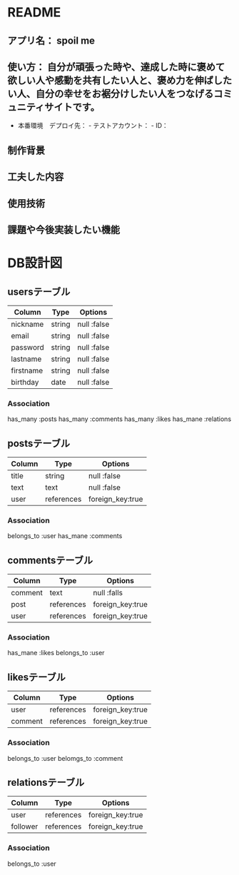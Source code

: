 # README
## アプリ名： spoil me 
## 使い方： 自分が頑張った時や、達成した時に褒めて欲しい人や感動を共有したい人と、褒め力を伸ばしたい人、自分の幸せをお裾分けしたい人をつなげるコミュニティサイトです。
- 本番環境　デプロイ先：
        - テストアカウント：
        - ID：
## 制作背景
###

## 工夫した内容
## 使用技術 
## 課題や今後実装したい機能

# DB設計図

## usersテーブル

| Column    | Type   | Options     |
|-----------|--------|-------------|
| nickname  | string | null :false |
| email     | string | null :false |
| password  | string | null :false |
| lastname  | string | null :false |
| firstname | string | null :false |
| birthday  | date   | null :false |

### Association
has_many :posts
has_many :comments
has_many :likes
has_mane :relations

## postsテーブル

| Column| Type       | Options          |
|-------|------------|------------------|
| title | string     | null :false      |
| text  | text       | null :false      |
| user  | references | foreign_key:true |

### Association
belongs_to :user 
has_mane :comments

## commentsテーブル

| Column  | Type       | Options          |
|---------|------------|------------------|
| comment | text       | null :falls      |
| post    | references | foreign_key:true |
| user    | references | foreign_key:true |

### Association
has_mane :likes
belongs_to :user

## likesテーブル

| Column | Type       | Options          |
|--------|------------|------------------|
| user   | references | foreign_key:true |
|comment | references | foreign_key:true |

### Association
belongs_to :user
belomgs_to :comment

## relationsテーブル
| Column   | Type       | Options          |
|----------|------------|------------------|
| user     | references | foreign_key:true |
| follower | references | foreign_key:true |

### Association
belongs_to :user
